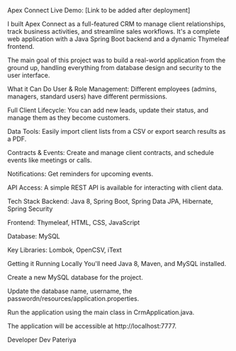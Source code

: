 Apex Connect
Live Demo: [Link to be added after deployment]

I built Apex Connect as a full-featured CRM to manage client relationships, track business activities, and streamline sales workflows. It's a complete web application with a Java Spring Boot backend and a dynamic Thymeleaf frontend.

The main goal of this project was to build a real-world application from the ground up, handling everything from database design and security to the user interface.

What it Can Do
User & Role Management: Different employees (admins, managers, standard users) have different permissions.

Full Client Lifecycle: You can add new leads, update their status, and manage them as they become customers.

Data Tools: Easily import client lists from a CSV or export search results as a PDF.

Contracts & Events: Create and manage client contracts, and schedule events like meetings or calls.

Notifications: Get reminders for upcoming events.

API Access: A simple REST API is available for interacting with client data.

Tech Stack
Backend: Java 8, Spring Boot, Spring Data JPA, Hibernate, Spring Security

Frontend: Thymeleaf, HTML, CSS, JavaScript

Database: MySQL

Key Libraries: Lombok, OpenCSV, iText

Getting it Running Locally
You'll need Java 8, Maven, and MySQL installed.

Create a new MySQL database for the project.

Update the database name, username, the passwordn/resources/application.properties.

Run the application using the main class in CrmApplication.java.

The application will be accessible at http://localhost:7777.

Developer
Dev Pateriya
